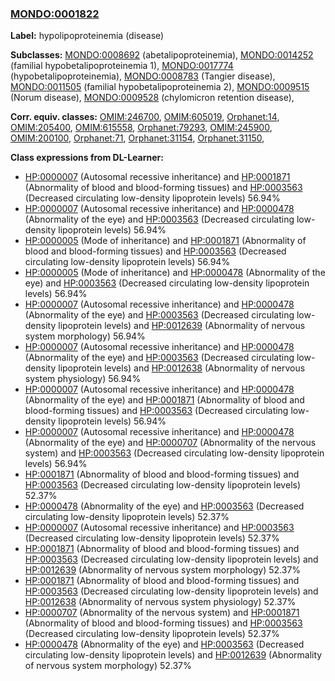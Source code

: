 
### [MONDO:0001822](http://purl.obolibrary.org/obo/MONDO_0001822)
**Label:** hypolipoproteinemia (disease)

**Subclasses:** [MONDO:0008692](http://purl.obolibrary.org/obo/MONDO_0008692) (abetalipoproteinemia), [MONDO:0014252](http://purl.obolibrary.org/obo/MONDO_0014252) (familial hypobetalipoproteinemia 1), [MONDO:0017774](http://purl.obolibrary.org/obo/MONDO_0017774) (hypobetalipoproteinemia), [MONDO:0008783](http://purl.obolibrary.org/obo/MONDO_0008783) (Tangier disease), [MONDO:0011505](http://purl.obolibrary.org/obo/MONDO_0011505) (familial hypobetalipoproteinemia 2), [MONDO:0009515](http://purl.obolibrary.org/obo/MONDO_0009515) (Norum disease), [MONDO:0009528](http://purl.obolibrary.org/obo/MONDO_0009528) (chylomicron retention disease), 

**Corr. equiv. classes:** [OMIM:246700](http://purl.obolibrary.org/obo/OMIM_246700), [OMIM:605019](http://purl.obolibrary.org/obo/OMIM_605019), [Orphanet:14](http://www.orpha.net/ORDO/Orphanet_14), [OMIM:205400](http://purl.obolibrary.org/obo/OMIM_205400), [OMIM:615558](http://purl.obolibrary.org/obo/OMIM_615558), [Orphanet:79293](http://www.orpha.net/ORDO/Orphanet_79293), [OMIM:245900](http://purl.obolibrary.org/obo/OMIM_245900), [OMIM:200100](http://purl.obolibrary.org/obo/OMIM_200100), [Orphanet:71](http://www.orpha.net/ORDO/Orphanet_71), [Orphanet:31154](http://www.orpha.net/ORDO/Orphanet_31154), [Orphanet:31150](http://www.orpha.net/ORDO/Orphanet_31150), 

**Class expressions from DL-Learner:**

- [HP:0000007](http://purl.obolibrary.org/obo/HP_0000007) (Autosomal recessive inheritance) and [HP:0001871](http://purl.obolibrary.org/obo/HP_0001871) (Abnormality of blood and blood-forming tissues) and [HP:0003563](http://purl.obolibrary.org/obo/HP_0003563) (Decreased circulating low-density lipoprotein levels) 56.94%
- [HP:0000007](http://purl.obolibrary.org/obo/HP_0000007) (Autosomal recessive inheritance) and [HP:0000478](http://purl.obolibrary.org/obo/HP_0000478) (Abnormality of the eye) and [HP:0003563](http://purl.obolibrary.org/obo/HP_0003563) (Decreased circulating low-density lipoprotein levels) 56.94%
- [HP:0000005](http://purl.obolibrary.org/obo/HP_0000005) (Mode of inheritance) and [HP:0001871](http://purl.obolibrary.org/obo/HP_0001871) (Abnormality of blood and blood-forming tissues) and [HP:0003563](http://purl.obolibrary.org/obo/HP_0003563) (Decreased circulating low-density lipoprotein levels) 56.94%
- [HP:0000005](http://purl.obolibrary.org/obo/HP_0000005) (Mode of inheritance) and [HP:0000478](http://purl.obolibrary.org/obo/HP_0000478) (Abnormality of the eye) and [HP:0003563](http://purl.obolibrary.org/obo/HP_0003563) (Decreased circulating low-density lipoprotein levels) 56.94%
- [HP:0000007](http://purl.obolibrary.org/obo/HP_0000007) (Autosomal recessive inheritance) and [HP:0000478](http://purl.obolibrary.org/obo/HP_0000478) (Abnormality of the eye) and [HP:0003563](http://purl.obolibrary.org/obo/HP_0003563) (Decreased circulating low-density lipoprotein levels) and [HP:0012639](http://purl.obolibrary.org/obo/HP_0012639) (Abnormality of nervous system morphology) 56.94%
- [HP:0000007](http://purl.obolibrary.org/obo/HP_0000007) (Autosomal recessive inheritance) and [HP:0000478](http://purl.obolibrary.org/obo/HP_0000478) (Abnormality of the eye) and [HP:0003563](http://purl.obolibrary.org/obo/HP_0003563) (Decreased circulating low-density lipoprotein levels) and [HP:0012638](http://purl.obolibrary.org/obo/HP_0012638) (Abnormality of nervous system physiology) 56.94%
- [HP:0000007](http://purl.obolibrary.org/obo/HP_0000007) (Autosomal recessive inheritance) and [HP:0000478](http://purl.obolibrary.org/obo/HP_0000478) (Abnormality of the eye) and [HP:0001871](http://purl.obolibrary.org/obo/HP_0001871) (Abnormality of blood and blood-forming tissues) and [HP:0003563](http://purl.obolibrary.org/obo/HP_0003563) (Decreased circulating low-density lipoprotein levels) 56.94%
- [HP:0000007](http://purl.obolibrary.org/obo/HP_0000007) (Autosomal recessive inheritance) and [HP:0000478](http://purl.obolibrary.org/obo/HP_0000478) (Abnormality of the eye) and [HP:0000707](http://purl.obolibrary.org/obo/HP_0000707) (Abnormality of the nervous system) and [HP:0003563](http://purl.obolibrary.org/obo/HP_0003563) (Decreased circulating low-density lipoprotein levels) 56.94%
- [HP:0001871](http://purl.obolibrary.org/obo/HP_0001871) (Abnormality of blood and blood-forming tissues) and [HP:0003563](http://purl.obolibrary.org/obo/HP_0003563) (Decreased circulating low-density lipoprotein levels) 52.37%
- [HP:0000478](http://purl.obolibrary.org/obo/HP_0000478) (Abnormality of the eye) and [HP:0003563](http://purl.obolibrary.org/obo/HP_0003563) (Decreased circulating low-density lipoprotein levels) 52.37%
- [HP:0000007](http://purl.obolibrary.org/obo/HP_0000007) (Autosomal recessive inheritance) and [HP:0003563](http://purl.obolibrary.org/obo/HP_0003563) (Decreased circulating low-density lipoprotein levels) 52.37%
- [HP:0001871](http://purl.obolibrary.org/obo/HP_0001871) (Abnormality of blood and blood-forming tissues) and [HP:0003563](http://purl.obolibrary.org/obo/HP_0003563) (Decreased circulating low-density lipoprotein levels) and [HP:0012639](http://purl.obolibrary.org/obo/HP_0012639) (Abnormality of nervous system morphology) 52.37%
- [HP:0001871](http://purl.obolibrary.org/obo/HP_0001871) (Abnormality of blood and blood-forming tissues) and [HP:0003563](http://purl.obolibrary.org/obo/HP_0003563) (Decreased circulating low-density lipoprotein levels) and [HP:0012638](http://purl.obolibrary.org/obo/HP_0012638) (Abnormality of nervous system physiology) 52.37%
- [HP:0000707](http://purl.obolibrary.org/obo/HP_0000707) (Abnormality of the nervous system) and [HP:0001871](http://purl.obolibrary.org/obo/HP_0001871) (Abnormality of blood and blood-forming tissues) and [HP:0003563](http://purl.obolibrary.org/obo/HP_0003563) (Decreased circulating low-density lipoprotein levels) 52.37%
- [HP:0000478](http://purl.obolibrary.org/obo/HP_0000478) (Abnormality of the eye) and [HP:0003563](http://purl.obolibrary.org/obo/HP_0003563) (Decreased circulating low-density lipoprotein levels) and [HP:0012639](http://purl.obolibrary.org/obo/HP_0012639) (Abnormality of nervous system morphology) 52.37%


